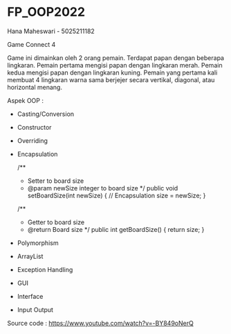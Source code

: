 # FP_OOP2022
Hana Maheswari - 5025211182

Game Connect 4

Game ini dimainkan oleh 2 orang pemain. Terdapat papan dengan beberapa lingkaran. Pemain pertama mengisi papan dengan lingkaran merah. Pemain kedua mengisi papan dengan lingkaran kuning. Pemain yang pertama kali membuat 4 lingkaran warna sama berjejer secara vertikal, diagonal, atau horizontal menang.

Aspek OOP :
- Casting/Conversion
- Constructor
- Overriding
- Encapsulation

    /**
     * Setter to board size
     * @param newSize integer to board size
     */
    public void setBoardSize(int newSize) { // Encapsulation
        size = newSize;
    }
    
    /**
     * Getter to board size
     * @return Board size
     */
    public int getBoardSize() {
        return size;
    }
    
- Polymorphism
- ArrayList
- Exception Handling
- GUI
- Interface
- Input Output

Source code : https://www.youtube.com/watch?v=-BY849oNerQ
